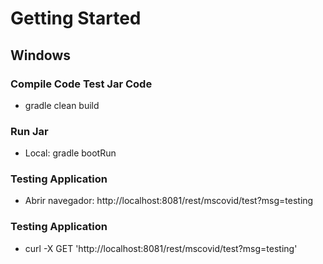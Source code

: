 # Getting Started

## Windows

### Compile Code Test  Jar Code
* gradle clean build

### Run Jar
* Local:  gradle bootRun  


### Testing Application
* Abrir navegador: http://localhost:8081/rest/mscovid/test?msg=testing

### Testing Application
* curl -X GET 'http://localhost:8081/rest/mscovid/test?msg=testing'
